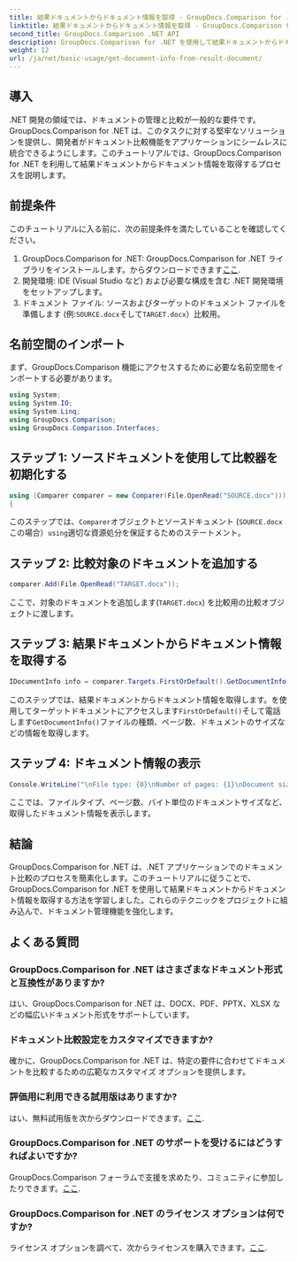 ```yaml
---
title: 結果ドキュメントからドキュメント情報を取得 - GroupDocs.Comparison for .NET
linktitle: 結果ドキュメントからドキュメント情報を取得 - GroupDocs.Comparison for .NET
second_title: GroupDocs.Comparison .NET API
description: GroupDocs.Comparison for .NET を使用して結果ドキュメントからドキュメント情報を取得する方法を学習します。 .NET 開発者向けに簡単な手順を説明します。
weight: 12
url: /ja/net/basic-usage/get-document-info-from-result-document/
---
```

## 導入
.NET 開発の領域では、ドキュメントの管理と比較が一般的な要件です。 GroupDocs.Comparison for .NET は、このタスクに対する堅牢なソリューションを提供し、開発者がドキュメント比較機能をアプリケーションにシームレスに統合できるようにします。このチュートリアルでは、GroupDocs.Comparison for .NET を利用して結果ドキュメントからドキュメント情報を取得するプロセスを説明します。 
## 前提条件
このチュートリアルに入る前に、次の前提条件を満たしていることを確認してください。
1. GroupDocs.Comparison for .NET: GroupDocs.Comparison for .NET ライブラリをインストールします。からダウンロードできます[ここ](https://releases.groupdocs.com/comparison/net/).
2. 開発環境: IDE (Visual Studio など) および必要な構成を含む .NET 開発環境をセットアップします。
3. ドキュメント ファイル: ソースおよびターゲットのドキュメント ファイルを準備します (例:`SOURCE.docx`そして`TARGET.docx`）比較用。

## 名前空間のインポート
まず、GroupDocs.Comparison 機能にアクセスするために必要な名前空間をインポートする必要があります。

```csharp
using System;
using System.IO;
using System.Linq;
using GroupDocs.Comparison;
using GroupDocs.Comparison.Interfaces;
```

## ステップ 1: ソースドキュメントを使用して比較器を初期化する
```csharp
using (Comparer comparer = new Comparer(File.OpenRead("SOURCE.docx")))
{
```
このステップでは、`Comparer`オブジェクトとソースドキュメント (`SOURCE.docx`この場合）`using`適切な資源処分を保証するためのステートメント。
## ステップ 2: 比較対象のドキュメントを追加する
```csharp
comparer.Add(File.OpenRead("TARGET.docx"));
```
ここで、対象のドキュメントを追加します(`TARGET.docx`) を比較用の比較オブジェクトに渡します。
## ステップ 3: 結果ドキュメントからドキュメント情報を取得する
```csharp
IDocumentInfo info = comparer.Targets.FirstOrDefault().GetDocumentInfo();
```
このステップでは、結果ドキュメントからドキュメント情報を取得します。を使用してターゲットドキュメントにアクセスします`FirstOrDefault()`そして電話します`GetDocumentInfo()`ファイルの種類、ページ数、ドキュメントのサイズなどの情報を取得します。
## ステップ 4: ドキュメント情報の表示
```csharp
Console.WriteLine("\nFile type: {0}\nNumber of pages: {1}\nDocument size: {2} bytes", info.FileType, info.PageCount, info.Size);
```
ここでは、ファイルタイプ、ページ数、バイト単位のドキュメントサイズなど、取得したドキュメント情報を表示します。

## 結論
GroupDocs.Comparison for .NET は、.NET アプリケーションでのドキュメント比較のプロセスを簡素化します。このチュートリアルに従うことで、GroupDocs.Comparison for .NET を使用して結果ドキュメントからドキュメント情報を取得する方法を学習しました。これらのテクニックをプロジェクトに組み込んで、ドキュメント管理機能を強化します。
## よくある質問
### GroupDocs.Comparison for .NET はさまざまなドキュメント形式と互換性がありますか?
はい、GroupDocs.Comparison for .NET は、DOCX、PDF、PPTX、XLSX などの幅広いドキュメント形式をサポートしています。
### ドキュメント比較設定をカスタマイズできますか?
確かに、GroupDocs.Comparison for .NET は、特定の要件に合わせてドキュメントを比較するための広範なカスタマイズ オプションを提供します。
### 評価用に利用できる試用版はありますか?
はい、無料試用版を次からダウンロードできます。[ここ](https://releases.groupdocs.com/).
### GroupDocs.Comparison for .NET のサポートを受けるにはどうすればよいですか?
 GroupDocs.Comparison フォーラムで支援を求めたり、コミュニティに参加したりできます。[ここ](https://forum.groupdocs.com/c/comparison/12).
### GroupDocs.Comparison for .NET のライセンス オプションは何ですか?
ライセンス オプションを調べて、次からライセンスを購入できます。[ここ](https://purchase.groupdocs.com/buy).